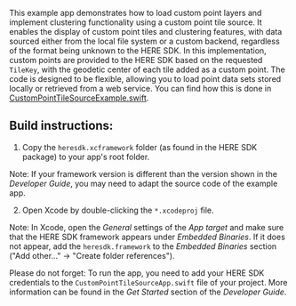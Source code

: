 This example app demonstrates how to load custom point layers and implement clustering functionality using a custom point tile source. It enables the display of custom point tiles and clustering features, with data sourced either from the local file system or a custom backend, regardless of the format being unknown to the HERE SDK. In this implementation, custom points are provided to the HERE SDK based on the requested `TileKey`, with the geodetic center of each tile added as a custom point. The code is designed to be flexible, allowing you to load point data sets stored locally or retrieved from a web service. You can find how this is done in [CustomPointTileSourceExample.swift](CustomPointTileSource/CustomPointTileSourceExample.swift).

Build instructions:
-------------------

1) Copy the `heresdk.xcframework` folder (as found in the HERE SDK package) to your app's root folder.

Note: If your framework version is different than the version shown in the _Developer Guide_, you may need to adapt the source code of the example app.

2) Open Xcode by double-clicking the `*.xcodeproj` file.

Note: In Xcode, open the _General_ settings of the _App target_ and make sure that the HERE SDK framework appears under _Embedded Binaries_. If it does not appear, add the `heresdk.framework` to the _Embedded Binaries_ section ("Add other..." -> "Create folder references").

Please do not forget: To run the app, you need to add your HERE SDK credentials to the `CustomPointTileSourceApp.swift` file of your project. More information can be found in the _Get Started_ section of the _Developer Guide_.
